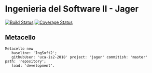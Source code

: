 # Ingenieria del Software II - Jager

[![Build Status](https://travis-ci.org/uca-is2-2018/jager.svg?branch=master)](https://travis-ci.org/uca-is2-2018/jager)
[![Coverage Status](https://coveralls.io/repos/github/uca-is2-2018/jager/badge.svg?branch=master)](https://coveralls.io/github/uca-is2-2018/jager?branch=master)

## Metacello

```smalltalk
Metacello new
   baseline: 'IngSoft2';
   githubUser: 'uca-is2-2018' project: 'jager' commitish: 'master' path: 'repository';
   load: 'development'.
```
